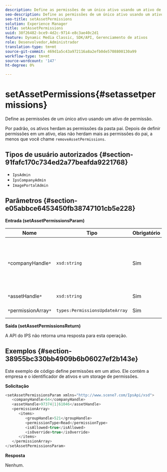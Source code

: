 ```yaml
---
description: Define as permissões de um único ativo usando um ativo de permissão.
seo-description: Define as permissões de um único ativo usando um ativo de permissão.
seo-title: setAssetPermissions
solution: Experience Manager
title: setAssetPermissions
uuid: 38f26482-bce9-4d2c-9714-e8c3ae40c2d1
feature: Dynamic Media Classic, SDK/API, Gerenciamento de ativos
role: Desenvolvedor,Administrador
translation-type: tm+mt
source-git-commit: 469d1a5c43a972116a8a2efb0de5708800130a99
workflow-type: tm+mt
source-wordcount: '147'
ht-degree: 0%

---
```



# setAssetPermissions{#setassetpermissions}

Define as permissões de um único ativo usando um ativo de permissão.

Por padrão, os ativos herdam as permissões da pasta pai. Depois de definir permissões em um ativo, elas não herdam mais as permissões do pai, a menos que você chame `removeAssetPermissions`.

## Tipos de usuário autorizados {#section-91fafc170c734ed2a77beafda9221768}

* `IpsAdmin`
* `IpsCompanyAdmin`
* `ImagePortalAdmin`

## Parâmetros {#section-e05abbce6453450fb38747101cb5e228}

**Entrada (setAssetPermissionsParam)**

| Nome | Tipo | Obrigatório | Descrição |
|---|---|---|---|
| `*`companyHandle`*` | `xsd:string` | Sim | O identificador da empresa que contém a pasta com a qual deseja trabalhar. |
| `*`assetHandle`*` | `xsd:string` | Sim | Identificador de pasta. |
| `*`permissionArray`*` | `types:PermissionsUpdateArray` | Sim | Matriz de permissões. |

**Saída (setAssetPermissionsReturn)**

A API do IPS não retorna uma resposta para esta operação.

## Exemplos {#section-38955bc330bb4909b6b06027ef2b143e}

Este exemplo de código define permissões em um ativo. Ele contém a empresa e o identificador de ativos e um storage de permissões.

**Solicitação**

```java
<setAssetPermissionsParam xmlns="http://www.scene7.com/IpsApi/xsd">
   <companyHandle>64</companyHandle>
   <assetHandle>97374|1|61046</assetHandle>
   <permissionArray>
      <items>
         <groupHandle>521</groupHandle>
         <permissionType>Read</permissionType>
         <isAllowed>true</isAllowed>
         <isOverride>true</isOverride>
      </items>
   </permissionArray>
</setAssetPermissionsParam>
```

**Resposta**

Nenhum.

